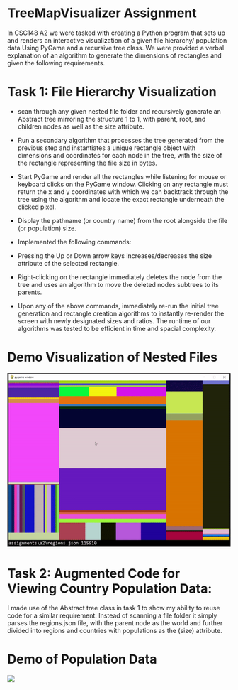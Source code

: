 # TreeMapVisualizer Assignment
In CSC148 A2 we were tasked with creating a Python program that sets up and renders an interactive visualization of a given file hierarchy/ population data Using PyGame and a recursive tree class.
We were provided a verbal explanation of an algorithm to generate the dimensions of rectangles and given the following requirements.


# Task 1: File Hierarchy Visualization
- scan through any given nested file folder and recursively generate an Abstract tree mirroring the structure 1 to 1, with parent, root, and children nodes as well as the size attribute.
- Run a secondary algorithm that processes the tree generated from the previous step and instantiates a unique rectangle object with dimensions and coordinates for each node in the tree, with the size of the rectangle representing the file size in bytes.
- Start PyGame and render all the rectangles while listening for mouse or keyboard clicks on the PyGame window. Clicking on any rectangle must return the x and y coordinates with which we can backtrack through the tree using the algorithm and locate the exact rectangle underneath the clicked pixel.
- Display the pathname (or country name) from the root alongside the file (or population) size.

- Implemented the following commands:
- Pressing the Up or Down arrow keys increases/decreases the size attribute of the selected rectangle.
- Right-clicking on the rectangle immediately deletes the node from the tree and uses an algorithm to move the deleted nodes subtrees to its parents.
- Upon any of the above commands, immediately re-run the initial tree generation and rectangle creation algorithms to instantly re-render the screen with newly designated sizes and ratios. The runtime of our algorithms was tested to be efficient in time and spacial complexity.

# Demo Visualization of Nested Files
![](https://github.com/SamirGhias/TreeMapVisualizer/blob/main/gifs/Assignments%20Folder%20demo.gif)


# Task 2: Augmented Code for Viewing Country Population Data:
I made use of the Abstract tree class in task 1 to show my ability to reuse code for a similar requirement. Instead of scanning a file folder it simply parses the regions.json file, with the parent node as the world and further divided into regions and countries with populations as the (size) attribute.  

# Demo of Population Data 
![](https://github.com/SamirGhias/TreeMapVisualizer/blob/main/population%20gif.gif)
